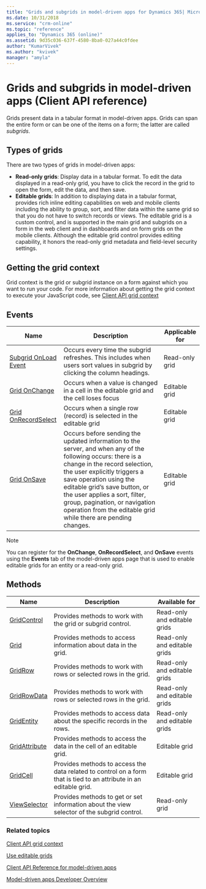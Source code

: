 ```yaml
---
title: "Grids and subgrids in model-driven apps for Dynamics 365| MicrosoftDocs"
ms.date: 10/31/2018
ms.service: "crm-online"
ms.topic: "reference"
applies_to: "Dynamics 365 (online)"
ms.assetid: 9d35c036-637f-4580-8ba0-027a44c0fdee
author: "KumarVivek"
ms.author: "kvivek"
manager: "amyla"
---
```

# Grids and subgrids in model-driven apps (Client API reference)



Grids present data in a tabular format in model-driven apps. Grids can span the entire form or can be one of the items on a form; the latter are called *subgrids*.

## Types of grids

There are two types of grids in model-driven apps:
- **Read-only grids**: Display data in a tabular format. To edit the data displayed in a read-only grid, you have to click the record in the grid to open the form, edit the data, and then save.
-  **Editable grids**: In addition to displaying data in a tabular format, provides rich inline editing capabilities on web and mobile clients including the ability to group, sort, and filter data within the same grid so that you do not have to switch records or views. The editable grid is a custom control, and is supported in the main grid and subgrids on a form in the web client and in dashboards and on form grids on the mobile clients. Although the editable grid control provides editing capability, it honors the read-only grid metadata and field-level security settings.

<a name="bkmk_gridcontext"></a>
## Getting the grid context

Grid context is the grid or subgrid instance on a form against which you want to run your code. For more information about getting the grid context to execute your JavaScript code, see [Client API grid context](../clientapi-grid-context.md)

## Events

|Name|Description|Applicable for|
|--|--|--|
|[Subgrid OnLoad Event](events/subgrid-onload.md)|Occurs every time the subgrid refreshes. This includes when users sort values in subgrid by clicking the column headings.|Read-only grid|
|[Grid OnChange](events/grid-onchange.md)|Occurs when a value is changed in a cell in the editable grid and the cell loses focus|Editable grid|
|[Grid OnRecordSelect](events/grid-onrecordselect.md)|Occurs when a single row (record) is selected in the editable grid|Editable grid|
|[Grid OnSave](events/grid-onsave.md)|Occurs before sending the updated information to the server, and when any of the following occurs: there is a change in the record selection, the user explicitly triggers a save operation using the editable grid’s save button, or the user applies a sort, filter, group, pagination, or navigation operation from the editable grid while there are pending changes.|Editable grid|

>[!NOTE]
>You can register for the **OnChange**, **OnRecordSelect**, and **OnSave** events using the **Events** tab of the model-driven apps page that is used to enable editable grids for an entity or a read-only grid.

## Methods

|Name|Description|Available for|
|--|--|--|
|[GridControl](grids/gridcontrol.md)|Provides methods to work with the grid or subgrid control.|Read-only and editable grids|
|[Grid](grids/grid.md)|Provides methods to access information about data in the grid.|Read-only and editable grids|
|[GridRow](grids/gridrow.md)|Provides methods to work with rows or selected rows in the grid.|Read-only and editable grids|
|[GridRowData](grids/gridrowdata.md)|Provides methods to work with rows or selected rows in the grid.|Read-only and editable grids|
|[GridEntity](grids/gridentity.md)|Provides methods to access data about the specific records in the rows.|Read-only and editable grids|
|[GridAttribute](grids/gridattribute.md)|Provides methods to access the data in the cell of an editable grid.|Editable grid|
|[GridCell](grids/gridcell.md)|Provides methods to access the data related to control on a form that is tied to an attribute in an editable grid.|Editable grid|
|[ViewSelector](grids/viewselector.md)|Provides methods to get or set information about the view selector of the subgrid control.|Read-only grid|


### Related topics

[Client API grid context](../clientapi-grid-context.md)

[Use editable grids](../../use-editable-grids.md)

[Client API Reference for model-driven apps](../reference.md)

[Model-driven apps Developer Overview](../../overview.md)

